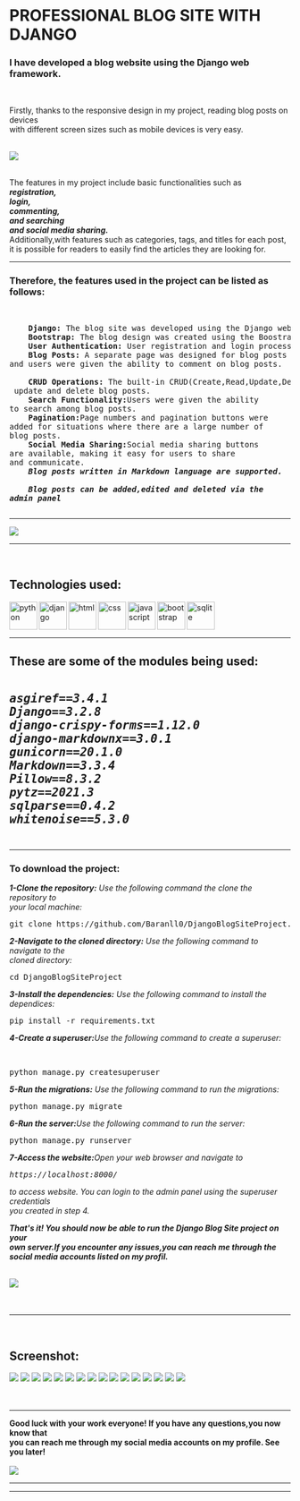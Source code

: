 ﻿<h1>PROFESSIONAL BLOG SITE WITH DJANGO</h1>
<h3>I have developed a blog website using the Django web framework.</h3>
<br>
<p>Firstly, thanks to the responsive design in my project, reading blog posts on devices <br> with different screen sizes such as mobile devices is very easy.</p>
<br>
<img src="https://media.giphy.com/media/cdGQHR4Qzefx6/giphy.gif"/>
<br><br>
<p>The features in my project include basic functionalities such as <br><i><b>registration,<br>login,<br>commenting,<br>and searching<br>and social media sharing.</b></i><br>
Additionally,with features such as categories, tags, and titles for each post,<br> it is possible for readers to easily find the articles they are looking for.</p>
<hr>
<h3>Therefore, the features used in the project can be listed as follows:<br></h3>
<pre>
<p>
    <b>Django:</b> The blog site was developed using the Django web framework.
    <b>Bootstrap:</b> The blog design was created using the Boostrap front-end library.
    <b>User Authentication:</b> User registration and login processes were implemented using Django's built-in User Authentication features.
    <b>Blog Posts:</b> A separate page was designed for blog posts<br>and users were given the ability to comment on blog posts.<br>
    <b>CRUD Operations:</b> The built-in CRUD(Create,Read,Update,Delete) features of Django were used to allow the administrator to create,<br> update and delete blog posts.
    <b>Search Functionality:</b>Users were given the ability<br>to search among blog posts.
    <b>Pagination:</b>Page numbers and pagination buttons were<br>added for situations where there are a large number of<br>blog posts.
    <b>Social Media Sharing:</b>Social media sharing buttons<br>are available, making it easy for users to share<br>and communicate.
    <b><i>Blog posts written in Markdown language are supported.</i></b><br>
    <b><i>Blog posts can be added,edited and deleted via the<br>admin panel</i></b></p></pre>
    <hr>
    <img src="https://media.giphy.com/media/eLucBrxHIGwygJ2YXt/giphy.gif">
    <hr>
    <br>
    <h2>Technologies used:</h2>
    <img src="https://raw.githubusercontent.com/github/explore/80688e429a7d4ef2fca1e82350fe8e3517d3494d/topics/python/python.png" width="50" align="left"              title="python">
    <img src="https://raw.githubusercontent.com/github/explore/7456fdff59816d37ef383a6c8f32a26ff7332db2/topics/django/django.png" align="left" width="50" title="django">
    <img src="https://raw.githubusercontent.com/github/explore/80688e429a7d4ef2fca1e82350fe8e3517d3494d/topics/html/html.png" align="left" width="50" title="html">
    <img src="https://raw.githubusercontent.com/github/explore/80688e429a7d4ef2fca1e82350fe8e3517d3494d/topics/css/css.png" align="left" width="50" title="css">
    <img src="https://raw.githubusercontent.com/github/explore/80688e429a7d4ef2fca1e82350fe8e3517d3494d/topics/javascript/javascript.png" align="left" width="50" title="javascript">
    <img src="https://raw.githubusercontent.com/github/explore/80688e429a7d4ef2fca1e82350fe8e3517d3494d/topics/bootstrap/bootstrap.png" align="left" width="50" title="bootstrap">
    <img src="https://raw.githubusercontent.com/github/explore/2d218e3aa252dc90eef269b34eeec1fbd15dc07e/topics/sqlite/sqlite.png"width="50" title="sqlite">
    <br>
    <hr>
    <h2>These are some of the <b>modules</b> being used:
    <pre><i><p>asgiref==3.4.1<br>Django==3.2.8<br>django-crispy-forms==1.12.0<br>django-markdownx==3.0.1<br>gunicorn==20.1.0<br>Markdown==3.3.4<br>Pillow==8.3.2<br>pytz==2021.3<br>sqlparse==0.4.2<br>whitenoise==5.3.0</p></i></pre>
    <hr>
    <h3><b>To download the project:</b></h3>
    <p><i><b>1-Clone the repository:</b> Use the following command the clone the repository to <br>your local machine:<br></i></p>
    <pre>git clone https://github.com/Baranll0/DjangoBlogSiteProject.git</pre>
    <p><i><b>2-Navigate to the cloned directory:</b> Use the following command to navigate to the<br>cloned directory:<br></i></p>
    <pre>cd DjangoBlogSiteProject</pre>
    <p><i><b>3-Install the dependencies:</b> Use the following command to install the dependices:<br></i></p>
    <pre>pip install -r requirements.txt</pre>
    <p><i><b>4-Create a superuser:</b>Use the following command to create a superuser:</i></p><br>
    <pre>python manage.py createsuperuser</pre>
    <p><i><b>5-Run the migrations:</b> Use the following command to run the migrations:</i></p>
    <pre>python manage.py migrate</pre>
    <p><i><b>6-Run the server:</b>Use the following command to run the server:</i></p>
    <pre>python manage.py runserver</pre>
    <p><i><b>7-Access the website:</b>Open your web browser and navigate to<pre>https://localhost:8000/</pre> to access website. You can login to the admin panel using the superuser credentials <br>you created in step 4.</i></p>
    <p><i><b>That's it! You should now be able to run the Django Blog Site project on your<br> own server.If you encounter any issues,you can reach me through the social media accounts listed on my profil.</b></i></p><br>
    <img src="https://media.giphy.com/media/8xImVraADPs4z0qEjA/giphy.gif"><br><br><br>
    <hr>
    <br>
    <h2>Screenshot:</h2>
    <img src="demo1.png">
    <img src="demo2.png">
    <img src="demo3.png">
    <img src="demo4.png">
    <img src="demo5.png">
    <img src="demo6.png">
    <img src="demo7.png">
    <img src="demo8.png">
    <img src="demo9.png">
    <img src="demo10.png">
    <img src="demo11.png">
    <img src="demo12.png">
    <img src="demo13.png">
    <img src="demo14.png">
    <img src="demo15.png">
    <img src="demo16.png">
    <br><br><br>
    <hr>
    <strong>Good luck with your work everyone! If you have any questions,you now know that<br> you can reach me through my social media accounts on my profile. See you later!</strong>
    <br><br>
    <img src="https://media.giphy.com/media/3o6EhGvKschtbrRjX2/giphy.gif">
    <hr><hr>

    
